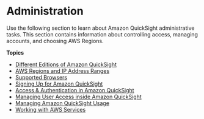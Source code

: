 # Administration<a name="qsysadmin"></a>

Use the following section to learn about Amazon QuickSight administrative tasks\. This section contains information about controlling access, managing accounts, and choosing AWS Regions\. 

**Topics**
+ [Different Editions of Amazon QuickSight](editions.md)
+ [AWS Regions and IP Address Ranges](regions.md)
+ [Supported Browsers](supported-browsers.md)
+ [Signing Up for Amazon QuickSight](signing-up.md)
+ [Access & Authentication in Amazon QuickSight](access-and-authentication.md)
+ [Managing User Access inside Amazon QuickSight](managing-quicksight-users.md)
+ [Managing Amazon QuickSight Usage](managing-service-usage.md)
+ [Working with AWS Services](working-with-aws.md)